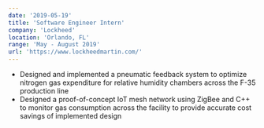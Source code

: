 ```yaml
---
date: '2019-05-19'
title: 'Software Engineer Intern'
company: 'Lockheed'
location: 'Orlando, FL'
range: 'May - August 2019'
url: 'https://www.lockheedmartin.com/'
---
```


- Designed and implemented a pneumatic feedback system to optimize nitrogen gas expenditure for relative humidity chambers across the F-35 production line
- Designed a proof-of-concept IoT mesh network using ZigBee and C++ to monitor gas consumption across the facility to provide accurate cost savings of implemented design